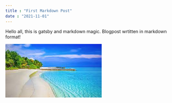 ```yaml
---
title : "First Markdown Post"
date : "2021-11-01"
---
```


Hello all, this is gatsby and markdown magic.
Blogpost wrtitten in markdown format!

![Beach](beach.jpg)
